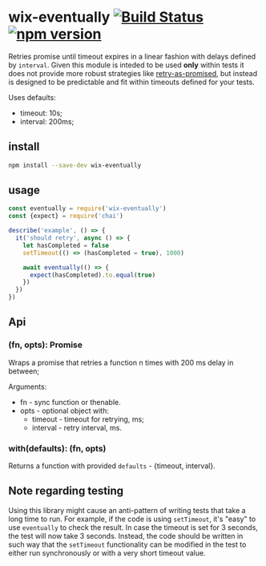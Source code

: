 # wix-eventually [![Build Status](https://travis-ci.org/wix/wix-eventually.svg?branch=master)](https://travis-ci.org/wix/wix-eventually) [![npm version](https://badge.fury.io/js/wix-eventually.svg)](https://badge.fury.io/js/wix-eventually)

Retries promise until timeout expires in a linear fashion with delays defined by `interval`. Given this module is inteded to be used **only** within tests it does not provide more robust strategies like [retry-as-promised](https://www.npmjs.com/package/retry-as-promised), but instead is designed to be predictable and fit within timeouts defined for your tests.

Uses defaults:
 - timeout: 10s;
 - interval: 200ms;

## install

```bash
npm install --save-dev wix-eventually
```

## usage

```js
const eventually = require('wix-eventually')
const {expect} = require('chai')

describe('example', () => {
  it('should retry', async () => {
    let hasCompleted = false
    setTimeout(() => (hasCompleted = true), 1000)

    await eventually(() => {
      expect(hasCompleted).to.equal(true)
    })
  })
})
```

## Api

### (fn, opts): Promise
Wraps a promise that retries a function n times with 200 ms delay in between;

Arguments:
 - fn - sync function or thenable.
 - opts - optional object with:
   - timeout - timeout for retrying, ms;
   - interval - retry interval, ms.

### with(defaults): (fn, opts)
Returns a function with provided `defaults` - {timeout, interval}.


## Note regarding testing

Using this library might cause an anti-pattern of writing tests that take a long time to run.
For example, if the code is using `setTimeout`, it's "easy" to use `eventually` to check the result.
In case the timeout is set for 3 seconds, the test will now take 3 seconds.
Instead, the code should be written in such way that the `setTimeout` functionality can be modified in the test to either run synchronously or with a very short timeout value.
